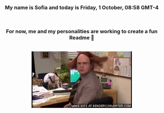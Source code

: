 


<div align="center">
<h3 >My name is Sofia and today is Friday, 1 October, 08:58 GMT-4</h3><br>
<h3 >For now, me and my personalities are working to create a fun Readme 👋
</h3><br>
<img src='img/dwight.gif' alt='working...'/>
</div>
